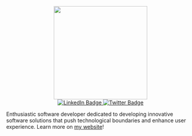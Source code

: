 <div id="header" align="center">
  <img src="https://media.giphy.com/media/FuK6pfJFOfIKaMcNtN/giphy.gif" width="250"/>
</div>
<div id='badges' align="center">
  <a href="https://www.linkedin.com/in/princegachanja/">
    <img src="https://img.shields.io/badge/LinkedIn-royalblue?style=for-the-badge&logo=linkedin&logoColor=white" alt="LinkedIn Badge"/>  
  </a>
  <a href="https://twitter.com/14PrinceG">
      <img src="https://img.shields.io/badge/Twitter-blue?style=for-the-badge&logo=twitter&logoColor=white" alt="Twitter Badge"/>
  </a>
 </div>
<p>Enthusiastic software developer dedicated to developing innovative software solutions that push technological boundaries and enhance user experience. 
Learn more on <a href="https://princegachanja.netlify.app/">my website</a>!</p>


<!--
<h1 align="center">Recent Projects</h1>
<table width="100%">
 <tbody>
   <tr>
     <td width="50%" valign="top">
       <h3 align="center">Antranna Recipes</h3>
       <img src="https://user-images.githubusercontent.com/129261938/236564021-a7001bf8-c8bd-44c4-8924-5ebb5a23a8f4.gif" alt="" width="100%"/>
       <p align="center" dir="auto">
         <a href="">
           <img src="" alt=""/>
         </a>
         <a href="">
           <img src="" alt=""/>
         </a>
       </p>
       <p dir="auto">
         <strong>Javascript, CSS3 & HTML5</strong> - Find inspiration for your next dish! This dynamic site provides you with a unique but easy recipe around a specific main ingredient. Latest culinary trends and food-related articles are also available in our news section.
       </p>
     </td>
     <td width="50%" valign="top">
       <h3 align="center">Xanadu Plants</h3>
       <img src="https://user-images.githubusercontent.com/129261938/237008005-dbcf3680-0bbd-4785-acce-23b3a1d0392a.jpg" alt="" width="100%"/>
       <p align="center" dir="auto">
         <a href="">
           <img src="" alt=""/>
         </a>
         <a href="">
           <img src="" alt=""/>
         </a>
       </p>
       <p dir="">
        <strong>Javascript, CSS3 & HTML5</strong> - Responsive home page for an online plant shop. You can also read about care tips to improve your plants' health.
       </p>
     </td>
   </tr>
  </tbody>
 </table>
  
<div>
  <h3 align="center">Languages and Tools</h3>
  <div align="center">
    <img src="https://github.com/devicons/devicon/blob/master/icons/css3/css3-plain-wordmark.svg"  title="CSS3" alt="CSS" width="40" height="40"/>&nbsp;
    <img src="https://github.com/devicons/devicon/blob/master/icons/html5/html5-original.svg" title="HTML5" alt="HTML" width="40" height="40"/>&nbsp;
    <img src="https://github.com/devicons/devicon/blob/master/icons/javascript/javascript-original.svg" title="JavaScript" alt="JavaScript" width="40" height="40"/>&nbsp;
  </div>
 </div>
-->
